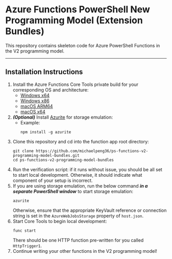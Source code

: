 # Azure Functions PowerShell New Programming Model (Extension Bundles)

This repository contains skeleton code for Azure PowerShell Functions in the V2 programming model.

---

## Installation Instructions

1. Install the Azure Functions Core Tools private build for your corresponding OS and architecture:
    - [Windows x64](https://artprodwus21.artifacts.visualstudio.com/Ad1c51fbc-4477-4a0f-b99f-fc9013009a58/e6a70c92-4128-439f-8012-382fe78d6396/_apis/artifact/cGlwZWxpbmVhcnRpZmFjdDovL2F6ZnVuYy9wcm9qZWN0SWQvZTZhNzBjOTItNDEyOC00MzlmLTgwMTItMzgyZmU3OGQ2Mzk2L2J1aWxkSWQvMTExODQ1L2FydGlmYWN0TmFtZS9kcm9w0/content?format=file&subPath=%2Ffunc-cli-4.0.4991-x64.msi)
    - [Windows x86](https://artprodwus21.artifacts.visualstudio.com/Ad1c51fbc-4477-4a0f-b99f-fc9013009a58/e6a70c92-4128-439f-8012-382fe78d6396/_apis/artifact/cGlwZWxpbmVhcnRpZmFjdDovL2F6ZnVuYy9wcm9qZWN0SWQvZTZhNzBjOTItNDEyOC00MzlmLTgwMTItMzgyZmU3OGQ2Mzk2L2J1aWxkSWQvMTExODQ1L2FydGlmYWN0TmFtZS9kcm9w0/content?format=file&subPath=%2Ffunc-cli-4.0.4991-x86.msi)
    - [macOS ARM64](https://artprodwus21.artifacts.visualstudio.com/Ad1c51fbc-4477-4a0f-b99f-fc9013009a58/e6a70c92-4128-439f-8012-382fe78d6396/_apis/artifact/cGlwZWxpbmVhcnRpZmFjdDovL2F6ZnVuYy9wcm9qZWN0SWQvZTZhNzBjOTItNDEyOC00MzlmLTgwMTItMzgyZmU3OGQ2Mzk2L2J1aWxkSWQvMTExODQ1L2FydGlmYWN0TmFtZS9kcm9w0/content?format=file&subPath=%2FAzure.Functions.Cli.osx-arm64.4.0.4991.zip)
    - [macOS x64](https://artprodwus21.artifacts.visualstudio.com/Ad1c51fbc-4477-4a0f-b99f-fc9013009a58/e6a70c92-4128-439f-8012-382fe78d6396/_apis/artifact/cGlwZWxpbmVhcnRpZmFjdDovL2F6ZnVuYy9wcm9qZWN0SWQvZTZhNzBjOTItNDEyOC00MzlmLTgwMTItMzgyZmU3OGQ2Mzk2L2J1aWxkSWQvMTExODQ1L2FydGlmYWN0TmFtZS9kcm9w0/content?format=file&subPath=%2FAzure.Functions.Cli.osx-x64.4.0.4991.zip)
2. ***(Optional)*** Install [Azurite](https://learn.microsoft.com/en-us/azure/storage/common/storage-use-azurite?tabs=npm) for storage emulation:
    - Example:
        ```
        npm install -g azurite
        ```
3. Clone this repository and cd into the function app root directory:
    ```
    git clone https://github.com/michaelpeng36/ps-functions-v2-programming-model-bundles.git
    cd ps-functions-v2-programming-model-bundles
    ```
4. Run the verification script: if it runs without issue, you should be all set to start local development. Otherwise, it should indicate what component of your setup is incorrect.
5. If you are using storage emulation, run the below command ***in a separate PowerShell window*** to start storage emulation:
    ```
    azurite
    ```
    Otherwise, ensure that the appropriate KeyVault reference or connection string is set in the `AzureWebJobsStorage` property of `host.json`.
6. Start Core Tools to begin local development:
    ```
    func start
    ```
    There should be one HTTP function pre-written for you called `HttpTrigger1`.
7. Continue writing your other functions in the V2 programming model!